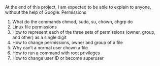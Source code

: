 At the end of this project, I am expected to be able to explain to anyone, without the help of Google:
Permissions

1.    What do the commands chmod, sudo, su, chown, chgrp do
2.    Linux file permissions
3.    How to represent each of the three sets of permissions (owner, group, and other) as a single digit
4.    How to change permissions, owner and group of a file
5.    Why can’t a normal user chown a file
6.    How to run a command with root privileges
7.    How to change user ID or become superuser
